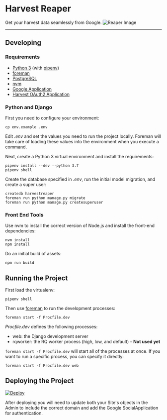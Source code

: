 # Harvest Reaper

Get your harvest data seamlessly from Google.
![Reaper Image](https://github.com/istrategylabs/harvest-reaper/blob/master/harvestreaper/static/img/graveyard-footer-art.png)

---

## Developing

### Requirements

* [Python 3](https://www.python.org) (with [pipenv](http://pipenv.readthedocs.io/en/latest/))
* [foreman](http://ddollar.github.io/foreman/)
* [PostgreSQL](https://www.postgresql.org)
* [nvm](https://github.com/creationix/nvm)
* [Google Application](https://console.developers.google.com/apis/credentials/oauthclient)
* [Harvest OAuth2 Application](https://id.getharvest.com/developers)


### Python and Django

First you need to configure your environment:

```
cp env.example .env
```

Edit *.env* and set the values you need to run the project locally. Foreman will take care
of loading these values into the environment when you execute a command.

Next, create a Python 3 virtual environment and install the requirements:

```
pipenv install --dev --python 3.7
pipenv shell
```

Create the database specified in *.env*, run the initial model migration,
and create a super user:

```
createdb harvestreaper
foreman run python manage.py migrate
foreman run python manage.py createsuperuser
```

### Front End Tools

Use nvm to install the correct version
of Node.js and install the front-end dependencies:

```
nvm install
npm install
```

Do an initial build of assets:

```
npm run build
```


## Running the Project

First load the virtualenv:

```
pipenv shell
```

Then use [foreman](http://ddollar.github.io/foreman/) to run the development processes:

```
foreman start -f Procfile.dev
```

*Procfile.dev* defines the following processes:

* web: the Django development server
* rqworker: the RQ worker process (high, low, and default) - **Not used yet**

`foreman start -f Procfile.dev` will start all of the processes at once. If you
want to run a specific process, you can specify it directly:

```
foreman start -f Procfile.dev web
```


## Deploying the Project
[![Deploy](https://www.herokucdn.com/deploy/button.svg)](https://heroku.com/deploy)

After deploying you will need to update both your Site's objects in the Admin to include the correct domain
and add the Google SocialApplication for authentication.
